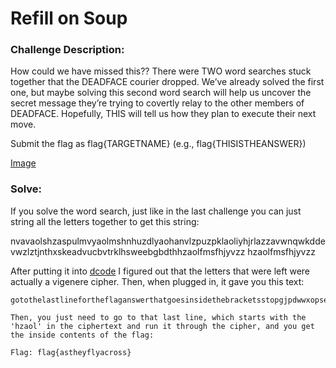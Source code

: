 # Refill on Soup

### Challenge Description: 

How could we have missed this?? There were TWO word searches stuck together that the DEADFACE courier dropped. We’ve already solved the first one, but maybe solving this second word search will help us uncover the secret message they’re trying to covertly relay to the other members of DEADFACE. Hopefully, THIS will tell us how they plan to execute their next move.

Submit the flag as flag{TARGETNAME} (e.g., flag{THISISTHEANSWER})

[Image](./Deadface_Word_Search_Part_2.png)

### Solve:

If you solve the word search, just like in the last challenge you can just string all the letters together to get this string:

nvavaolshzaspulmvyaolmshnhuzdlyaohanvlzpuzpklaoliyhjrlazzavwnqwkddevwzlztjnthxskeadvucbvtrklhsweebgbdthhzaolfmsfhjyvzz
hzaolfmsfhjyvzz

After putting it into [dcode](dcode.fr) I figured out that the letters that were left were actually a vigenere cipher. Then, when plugged in, it gave you this text:

```
gotothelastlinefortheflaganswerthatgoesinsidethebracketsstopgjpdwwxopsesmcgmaqldxtwonvuomkdealpxxuzuwmaastheyflyacross```

Then, you just need to go to that last line, which starts with the 'hzaol' in the ciphertext and run it through the cipher, and you get the inside contents of the flag:

Flag: flag{astheyflyacross}